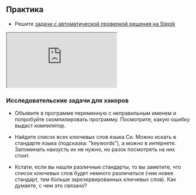 ## Практика

- Решите [задачи с автоматической проверкой решения на Stepik](https://stepik.org/lesson/36170/step/1)

<div class="lessonStepikBlock">
    <iframe src="https://stepik.org/lesson/36170/step/1"></iframe>
</div>

### Исследовательские задачи для хакеров

- Объявите в программе переменную с неправильным именем и попробуйте скомпилировать программу. Посмотрите, какую ошибку выдаст компилятор.

- Найдите список всех ключевых слов языка Си. Можно искать в стандарте языка (подсказка: "keywords"), а можно в интернете. Запоминать наизусть их не нужно, но разок посмотреть на них стоит. 

- Кстати, если вы нашли различные стандарты, то вы заметите, что список ключевых слов будет немного различаться (чем новее стандарт, тем больше зарезервированных ключевых слов). Как думаете, с чем это связано?